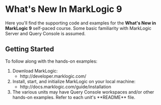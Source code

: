 # What's New In MarkLogic 9
Here you'll find the supporting code and examples for the **What's New in MarkLogic 9** self-paced course. Some basic familiarity with MarkLogic Server and Query Console is assumed.

## Getting Started
To follow along with the hands-on examples:
<ol>
<li>Download MarkLogic:
  <ul>
    <li>http://developer.marklogic.com/
  </ul>
<li>Install, start, and initialize MarkLogic on your local machine:
  <ul>
    <li>http://docs.marklogic.com/guide/installation
  </ul>
<li>The various units may have Query Console workspaces and/or other hands-on examples. Refer to each unit's **README** file.
</ol>


